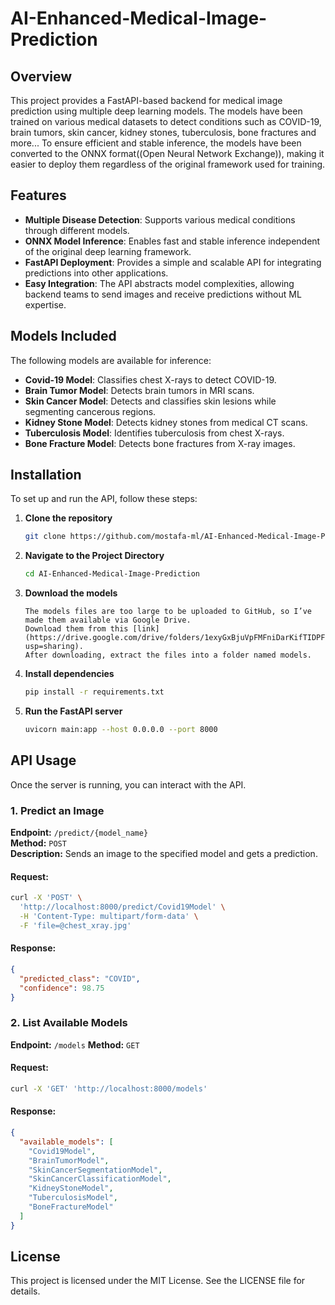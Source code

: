 # AI-Enhanced-Medical-Image-Prediction

## Overview
This project provides a FastAPI-based backend for medical image prediction using multiple deep learning models. The models have been trained on various medical datasets to detect conditions such as COVID-19, brain tumors, skin cancer, kidney stones, tuberculosis, bone fractures and more... To ensure efficient and stable inference, the models have been converted to the ONNX format((Open Neural Network Exchange)), making it easier to deploy them regardless of the original framework used for training.

## Features
- **Multiple Disease Detection**: Supports various medical conditions through different models.
- **ONNX Model Inference**: Enables fast and stable inference independent of the original deep learning framework.
- **FastAPI Deployment**: Provides a simple and scalable API for integrating predictions into other applications.
- **Easy Integration**: The API abstracts model complexities, allowing backend teams to send images and receive predictions without ML expertise.

## Models Included
The following models are available for inference:
- **Covid-19 Model**: Classifies chest X-rays to detect COVID-19.
- **Brain Tumor Model**: Detects brain tumors in MRI scans.
- **Skin Cancer Model**: Detects and classifies skin lesions while segmenting cancerous regions.
- **Kidney Stone Model**: Detects kidney stones from medical CT scans.
- **Tuberculosis Model**: Identifies tuberculosis from chest X-rays.
- **Bone Fracture Model**: Detects bone fractures from X-ray images.

## Installation
To set up and run the API, follow these steps:

1. **Clone the repository**
   ```sh
   git clone https://github.com/mostafa-ml/AI-Enhanced-Medical-Image-Prediction
   ```

2. **Navigate to the Project Directory**
   ```sh
   cd AI-Enhanced-Medical-Image-Prediction
   ```

3. **Download the models**
   ```
   The models files are too large to be uploaded to GitHub, so I’ve made them available via Google Drive.
   Download them from this [link](https://drive.google.com/drive/folders/1exyGxBjuVpFMFniDarKifTIDPFEiYZ_O?usp=sharing).
   After downloading, extract the files into a folder named models.
   ```

4. **Install dependencies**
   ```sh
   pip install -r requirements.txt
   ```

5. **Run the FastAPI server**
   ```sh
   uvicorn main:app --host 0.0.0.0 --port 8000
   ```

## API Usage
Once the server is running, you can interact with the API.

### 1. Predict an Image
**Endpoint:** `/predict/{model_name}`  
**Method:** `POST`  
**Description:** Sends an image to the specified model and gets a prediction.

#### Request:
```sh
curl -X 'POST' \
  'http://localhost:8000/predict/Covid19Model' \
  -H 'Content-Type: multipart/form-data' \
  -F 'file=@chest_xray.jpg'
```

#### Response:
```json
{
  "predicted_class": "COVID",
  "confidence": 98.75
}
```

### 2. List Available Models
**Endpoint:** `/models`
**Method:** `GET`

#### Request:
```sh
curl -X 'GET' 'http://localhost:8000/models'
```

#### Response:
```json
{
  "available_models": [
    "Covid19Model",
    "BrainTumorModel",
    "SkinCancerSegmentationModel",
    "SkinCancerClassificationModel",
    "KidneyStoneModel",
    "TuberculosisModel",
    "BoneFractureModel"
  ]
}
```

## License
This project is licensed under the MIT License. See the LICENSE file for details.

